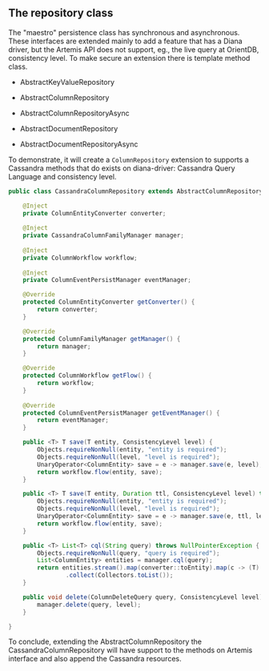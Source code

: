 ## The repository class

The "maestro" persistence class has synchronous and asynchronous. These interfaces are extended mainly to add a feature that has a Diana driver, but the Artemis API does not support, eg., the live query at OrientDB, consistency level. To make secure an extension there is template method class.

* AbstractKeyValueRepository

* AbstractColumnRepository

* AbstractColumnRepositoryAsync

* AbstractDocumentRepository

* AbstractDocumentRepositoryAsync

To demonstrate, it will create a `ColumnRepository` extension to supports a Cassandra methods that do exists on diana-driver: Cassandra Query Language and consistency level.

```java
public class CassandraColumnRepository extends AbstractColumnRepository {

    @Inject
    private ColumnEntityConverter converter;
    
    @Inject
    private CassandraColumnFamilyManager manager;
    
    @Inject
    private ColumnWorkflow workflow;
    
    @Inject
    private ColumnEventPersistManager eventManager;

    @Override
    protected ColumnEntityConverter getConverter() {
        return converter;
    }

    @Override
    protected ColumnFamilyManager getManager() {
        return manager;
    }

    @Override
    protected ColumnWorkflow getFlow() {
        return workflow;
    }
    
    @Override
    protected ColumnEventPersistManager getEventManager() {
        return eventManager;
    }

    public <T> T save(T entity, ConsistencyLevel level) {
        Objects.requireNonNull(entity, "entity is required");
        Objects.requireNonNull(level, "level is required");
        UnaryOperator<ColumnEntity> save = e -> manager.save(e, level);
        return workflow.flow(entity, save);
    }

    public <T> T save(T entity, Duration ttl, ConsistencyLevel level) throws NullPointerException {
        Objects.requireNonNull(entity, "entity is required");
        Objects.requireNonNull(level, "level is required");
        UnaryOperator<ColumnEntity> save = e -> manager.save(e, ttl, level);
        return workflow.flow(entity, save);
    }

    public <T> List<T> cql(String query) throws NullPointerException {
        Objects.requireNonNull(query, "query is required");
        List<ColumnEntity> entities = manager.cql(query);
        return entities.stream().map(converter::toEntity).map(c -> (T) c)
                .collect(Collectors.toList());
    }

    public void delete(ColumnDeleteQuery query, ConsistencyLevel level) throws NullPointerException {
        manager.delete(query, level);
    }

}
```

To conclude, extending the AbstractColumnRepository the CassandraColumnRepository will have support to the methods on Artemis interface and also append the Cassandra resources.

